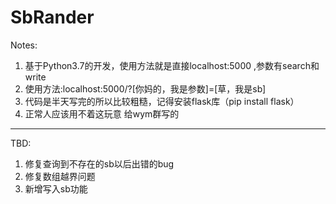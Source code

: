 # SbRander
Notes:
1. 基于Python3.7的开发，使用方法就是直接localhost:5000 ,参数有search和write
2. 使用方法:localhost:5000/?[你妈的，我是参数]=[草，我是sb]
3. 代码是半天写完的所以比较粗糙，记得安装flask库（pip install flask）
4. 正常人应该用不着这玩意 给wym群写的

------------------------------

TBD:
1. 修复查询到不存在的sb以后出错的bug
2. 修复数组越界问题
3. 新增写入sb功能

